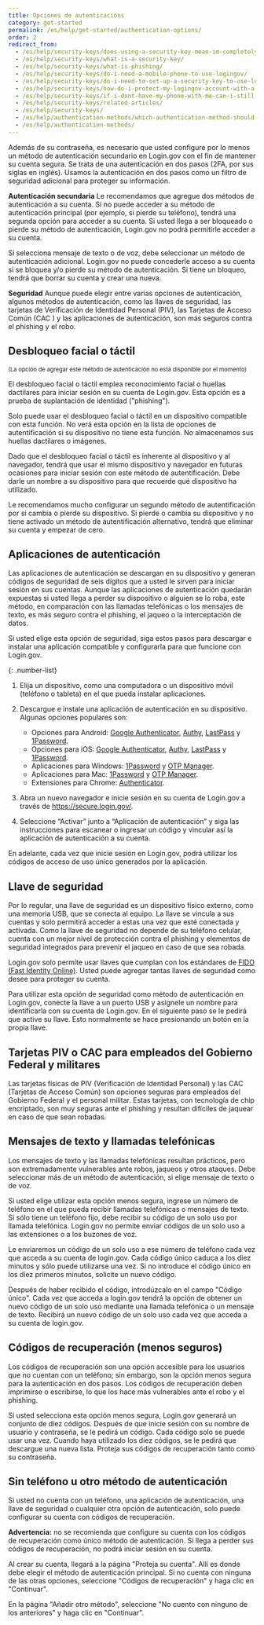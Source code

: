 ```yaml
---
title: Opciones de autenticacións
category: get-started
permalink: /es/help/get-started/authentication-options/
order: 2
redirect_from:
  - /es/help/security-keys/does-using-a-security-key-mean-im-completely-safe-from-phishing/
  - /es/help/security-keys/what-is-a-security-key/
  - /es/help/security-keys/what-is-phishing/
  - /es/help/security-keys/do-i-need-a-mobile-phone-to-use-logingov/
  - /es/help/security-keys/do-i-need-to-set-up-a-security-key-to-use-logingov/
  - /es/help/security-keys/how-do-i-protect-my-logingov-account-with-a-security-key/
  - /es/help/security-keys/if-i-dont-have-my-phone-with-me-can-i-still-sign-in/
  - /es/help/security-keys/related-articles/
  - /es/help/security-keys/
  - /es/help/authentication-methods/which-authentication-method-should-i-use/
  - /es/help/authentication-methods/
---
```

Además de su contraseña, es necesario que usted configure por lo menos un método de autenticación secundario en Login.gov con el fin de mantener su cuenta segura. Se trata de una autenticación en dos pasos (2FA, por sus siglas en inglés). Usamos la autenticación en dos pasos como un filtro de seguridad adicional para proteger su información.

**Autenticación secundaria**
Le recomendamos que agregue dos métodos de autenticación a su cuenta. Si no puede acceder a su método de autenticación principal (por ejemplo, si pierde su teléfono), tendrá una segunda opción para acceder a su cuenta. Si usted llega a ser bloqueado o pierde su método de autenticación, Login.gov no podrá permitirle acceder a su cuenta.

Si selecciona mensaje de texto o de voz, debe seleccionar un método de autenticación adicional. Login.gov no puede concederle acceso a su cuenta si se bloquea y/o pierde su método de autenticación.
Si tiene un bloqueo, tendrá que borrar su cuenta y crear una nueva.

**Seguridad**
Aunque puede elegir entre varias opciones de autenticación, algunos métodos de autenticación, como las llaves de seguridad, las tarjetas de Verificación de Identidad Personal (PIV), las Tarjetas de Acceso Común (CAC ) y las aplicaciones de autenticación, son más seguros contra el phishing y el robo.

## Desbloqueo facial o táctil
<small>(﻿La opción de agregar este método de autenticación no está disponible por el momento)</small>

El desbloqueo facial o táctil emplea reconocimiento facial o huellas dactilares para iniciar sesión en su cuenta de Login.gov. Esta opción es a prueba de suplantación de identidad ("phishing").

Solo puede usar el desbloqueo facial o táctil en un dispositivo compatible con esta función. No verá esta opción en la lista de opciones de autentificación si su dispositivo no tiene esta función. No almacenamos sus huellas dactilares o imágenes.

Dado que el desbloqueo facial o táctil es inherente al dispositivo y al navegador, tendrá que usar el mismo dispositivo y navegador en futuras ocasiones para iniciar sesión con este método de autentificación. Debe darle un nombre a su dispositivo para que recuerde qué dispositivo ha utilizado.

Le recomendamos mucho configurar un segundo método de autentificación por si cambia o pierde su dispositivo. Si pierde o cambia su dispositivo y no tiene activado un método de autentificación alternativo, tendrá que eliminar su cuenta y empezar de cero.

## Aplicaciones de autenticación

Las aplicaciones de autenticación se descargan en su dispositivo y generan códigos de seguridad de seis dígitos que a usted le sirven para iniciar sesión en sus cuentas. Aunque las aplicaciones de autenticación quedarán expuestas si usted llega a perder su dispositivo o alguien se lo roba, este método, en comparación con las llamadas telefónicas o los mensajes de texto, es más seguro contra el phishing, el jaqueo o la interceptación de datos.

Si usted elige esta opción de seguridad, siga estos pasos para descargar e instalar una aplicación compatible y configurarla para que funcione con Login.gov.

{: .number-list}

1. Elija un dispositivo, como una computadora o un dispositivo móvil (teléfono o tableta) en el que pueda instalar aplicaciones.
2. Descargue e instale una aplicación de autenticación en su dispositivo. Algunas opciones populares son:

   * Opciones para Android: [Google Authenticator](https://play.google.com/store/apps/details?id=com.google.android.apps.authenticator2&hl=en), [Authy](https://authy.com/), [LastPass](https://lastpass.com/) y [1Password](https://1password.com/).
   * Opciones para iOS: [Google Authenticator](https://itunes.apple.com/us/app/google-authenticator/id388497605?mt=8), [Authy](https://authy.com/), [LastPass](https://lastpass.com/) y [1Password](https://1password.com/).
   * Aplicaciones para Windows: [1Password](https://1password.com/) y [OTP Manager](https://www.microsoft.com/en-us/store/p/otp-manager/9nblggh6hngn).
   * Aplicaciones para Mac: [1Password](https://1password.com/) y [OTP Manager](https://itunes.apple.com/us/app/otp-manager/id928941247?mt=12).
   * Extensiones para Chrome: [Authenticator](https://chrome.google.com/webstore/detail/authenticator/bhghoamapcdpbohphigoooaddinpkbai?hl=en).
3. Abra un nuevo navegador e inicie sesión en su cuenta de Login.gov a través de <https://secure.login.gov/>.
4. Seleccione “Activar” junto a “Aplicación de autenticación” y siga las instrucciones para escanear o ingresar un código y vincular así la aplicación de autenticación a su cuenta.

En adelante, cada vez que inicie sesión en Login.gov, podrá utilizar los códigos de acceso de uso único generados por la aplicación.

## Llave de seguridad

Por lo regular, una llave de seguridad es un dispositivo físico externo, como una memoria USB, que se conecta al equipo. La llave se vincula a sus cuentas y solo permitirá acceder a estas una vez que esté conectada y activada. Como la llave de seguridad no depende de su teléfono celular, cuenta con un mejor nivel de protección contra el phishing y elementos de seguridad integrados para prevenir el jaqueo en caso de que sea robada.

Login.gov solo permite usar llaves que cumplan con los estándares de [FIDO (Fast Identity Online)](https://fidoalliance.org/). Usted puede agregar tantas llaves de seguridad como desee para proteger su cuenta.

Para utilizar esta opción de seguridad como método de autenticación en Login.gov, conecte la llave a un puerto USB y asígnele un nombre para identificarla con su cuenta de Login.gov. En el siguiente paso se le pedirá que active su llave. Esto normalmente se hace presionando un botón en la propia llave.

## Tarjetas PIV o CAC para empleados del Gobierno Federal y militares

Las tarjetas físicas de PIV (Verificación de Identidad Personal) y las CAC (Tarjetas de Acceso Común) son opciones seguras para empleados del Gobierno Federal y el personal militar. Estas tarjetas, con tecnología de chip encriptado, son muy seguras ante el phishing y resultan difíciles de jaquear en caso de que sean robadas.

## Mensajes de texto y llamadas telefónicas

Los mensajes de texto y las llamadas telefónicas resultan prácticos, pero son extremadamente vulnerables ante robos, jaqueos y otros ataques. Debe seleccionar más de un método de autenticación, si elige mensaje de texto o de voz.

Si usted elige utilizar esta opción menos segura, ingrese un número de teléfono en el que pueda recibir llamadas telefónicas o mensajes de texto. Si sólo tiene un teléfono fijo, debe recibir su código de un solo uso por llamada telefónica. Login.gov no permite enviar códigos de un solo uso a las extensiones o a los buzones de voz.

Le enviaremos un código de un solo uso a ese número de teléfono cada vez que acceda a su cuenta de login.gov. Cada código único caduca a los diez minutos y sólo puede utilizarse una vez. Si no introduce el código único en los diez primeros minutos, solicite un nuevo código.

Después de haber recibido el código, introdúzcalo en el campo "Código único". Cada vez que acceda a login.gov tendrá la opción de obtener un nuevo código de un solo uso mediante una llamada telefónica o un mensaje de texto. Recibirá un nuevo código de un solo uso cada vez que acceda a su cuenta de login.gov.

## Códigos de recuperación (menos seguros)

Los códigos de recuperación son una opción accesible para los usuarios que no cuentan con un teléfono; sin embargo, son la opción menos segura para la autenticación en dos pasos. Los códigos de recuperación deben imprimirse o escribirse, lo que los hace más vulnerables ante el robo y el phishing.

Si usted selecciona esta opción menos segura, Login.gov generará un conjunto de diez códigos. Después de que inicie sesión con su nombre de usuario y contraseña, se le pedirá un código. Cada código solo se puede usar una vez. Cuando haya utilizado los diez códigos, se le pedirá que descargue una nueva lista. Proteja sus códigos de recuperación tanto como su contraseña.

## Sin teléfono u otro método de autenticación

Si usted no cuenta con un teléfono, una aplicación de autenticación, una llave de seguridad o cualquier otra opción de autenticación, solo puede configurar su cuenta con códigos de recuperación.

**Advertencia:** no se recomienda que configure su cuenta con los códigos de recuperación como único método de autenticación. Si llega a perder sus códigos de recuperación, no podrá iniciar sesión en su cuenta.

Al crear su cuenta, llegará a la página "Proteja su cuenta". Allí es donde debe elegir el método de autenticación principal. Si no cuenta con ninguna de las otras opciones, seleccione "Códigos de recuperación" y haga clic en "Continuar".

En la página "Añadir otro método", seleccione "No cuento con ninguno de los anteriores" y haga clic en "Continuar".